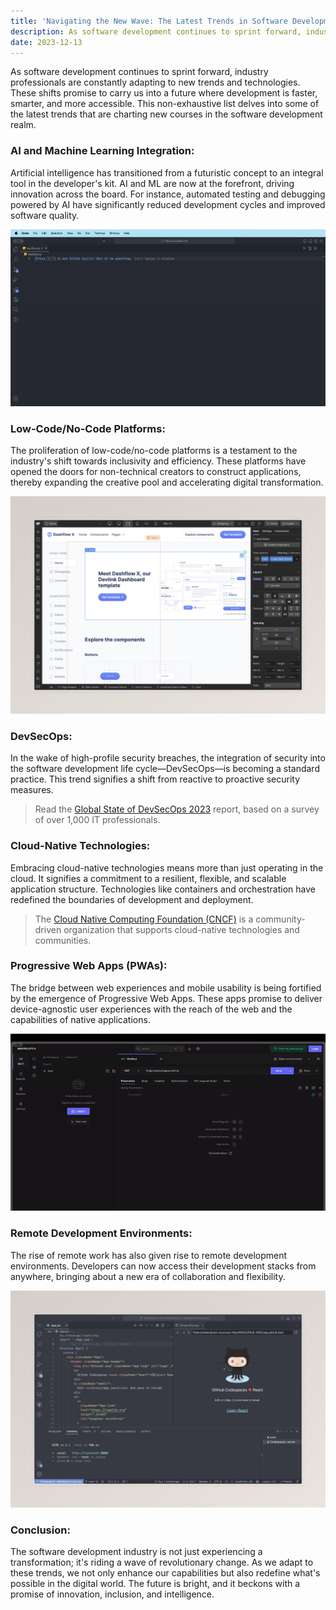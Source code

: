 ```yaml
---
title: 'Navigating the New Wave: The Latest Trends in Software Development'
description: As software development continues to sprint forward, industry professionals are constantly adapting to new trends and technologies. These shifts promise to carry us into a future where development is faster, smarter, and more accessible. This non-exhaustive list delves into some of the latest trends that are charting new courses in the software development realm.
date: 2023-12-13
---
```


As software development continues to sprint forward, industry professionals are constantly adapting to new trends and technologies. These shifts promise to carry us into a future where development is faster, smarter, and more accessible. This non-exhaustive list delves into some of the latest trends that are charting new courses in the software development realm.

### AI and Machine Learning Integration:

Artificial intelligence has transitioned from a futuristic concept to an integral tool in the developer's kit. AI and ML are now at the forefront, driving innovation across the board. For instance, automated testing and debugging powered by AI have significantly reduced development cycles and improved software quality.

![<a href='https://github.com/features/copilot'>GitHub Copilot</a> is used to generate a solution to the 'two sum' coding problem.](/src/lib/assets/copilot-clip.gif)

### Low-Code/No-Code Platforms:

The proliferation of low-code/no-code platforms is a testament to the industry's shift towards inclusivity and efficiency. These platforms have opened the doors for non-technical creators to construct applications, thereby expanding the creative pool and accelerating digital transformation.

![<a href='https://webflow.com'>Webflow</a> is a low-code platform for designing and building websites.](/src/lib/assets/webflow-screenshot.jpeg)

### DevSecOps:

In the wake of high-profile security breaches, the integration of security into the software development life cycle—DevSecOps—is becoming a standard practice. This trend signifies a shift from reactive to proactive security measures.

> Read the [Global State of DevSecOps 2023](https://www.synopsys.com/software-integrity/resources/analyst-reports/state-of-devsecops.html) report, based on a survey of over 1,000 IT professionals.

### Cloud-Native Technologies:

Embracing cloud-native technologies means more than just operating in the cloud. It signifies a commitment to a resilient, flexible, and scalable application structure. Technologies like containers and orchestration have redefined the boundaries of development and deployment.

> The [Cloud Native Computing Foundation (CNCF)](https://www.cncf.io/) is a community-driven organization that supports cloud-native technologies and communities.

### Progressive Web Apps (PWAs):

The bridge between web experiences and mobile usability is being fortified by the emergence of Progressive Web Apps. These apps promise to deliver device-agnostic user experiences with the reach of the web and the capabilities of native applications.

![<a href='https://hoppscotch.io/'>Hopscotch</a> is a lightweight, web-based API development suite.](/src/lib/assets/hopscotch-demo.gif)

### Remote Development Environments:

The rise of remote work has also given rise to remote development environments. Developers can now access their development stacks from anywhere, bringing about a new era of collaboration and flexibility.

![<a href='https://github.com/features/codespaces'>GitHub Codespaces</a> is used spin up a fully configured dev environment in the cloud.](/src/lib/assets/codespaces.jpeg)

### Conclusion:

The software development industry is not just experiencing a transformation; it's riding a wave of revolutionary change. As we adapt to these trends, we not only enhance our capabilities but also redefine what's possible in the digital world. The future is bright, and it beckons with a promise of innovation, inclusion, and intelligence.
